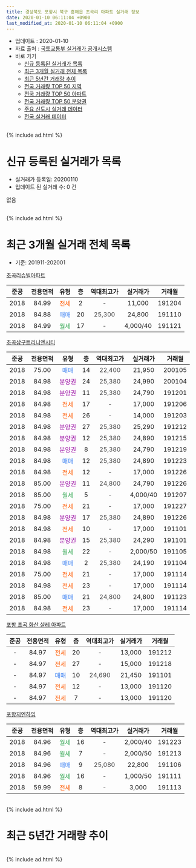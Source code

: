 ```yaml
---
title: 경상북도 포항시 북구 흥해읍 초곡리 아파트 실거래 정보
date: 2020-01-10 06:11:04 +0900
last_modified_at: 2020-01-10 06:11:04 +0900
---
```


* 업데이트 : 2020-01-10
* 자료 출처 : [국토교통부 실거래가 공개시스템](http://rt.molit.go.kr)
* 바로 가기
    * [신규 등록된 실거래가 목록](#신규-등록된-실거래가-목록)
    * [최근 3개월 실거래 전체 목록](#최근-3개월-실거래-전체-목록)
    * [최근 5년간 거래량 추이](#최근-5년간-거래량-추이)
    * [전국 거래량 TOP 50 지역](https://inasie.github.io/apt-trade-info/최근-3개월-전국에서-가장-거래가-많이-발생한-지역)
    * [전국 거래량 TOP 50 아파트](https://inasie.github.io/apt-trade-info/최근-3개월-전국에서-가장-거래가-많이-발생한-아파트)
    * [전국 거래량 TOP 50 분양권](https://inasie.github.io/apt-trade-info/최근-3개월-전국에서-가장-거래가-많이-발생한-분양권)
    * [주요 신도시 실거래 데이터](https://inasie.github.io/apt-trade-info/주요-신도시)
    * [전국 실거래 데이터](https://inasie.github.io/apt-trade-info/전국)
<br>
{% include ad.html %}
<br>

# 신규 등록된 실거래가 목록
* 실거래가 등록일: 20200110
* 업데이트 된 실거래 수: 0 건

없음

<br>
{% include ad.html %}
<br>

# 최근 3개월 실거래 전체 목록
* 기준: 201911-202001


[초곡리슈빌아파트](https://search.naver.com/search.naver?query=%EA%B2%BD%EC%83%81%EB%B6%81%EB%8F%84+%ED%8F%AC%ED%95%AD%EC%8B%9C+%EB%B6%81%EA%B5%AC+%ED%9D%A5%ED%95%B4%EC%9D%8D+%EC%B4%88%EA%B3%A1%EB%A6%AC+%EC%B4%88%EA%B3%A1%EB%A6%AC%EC%8A%88%EB%B9%8C%EC%95%84%ED%8C%8C%ED%8A%B8)

|준공|전용면적|유형|층|역대최고가|실거래가|거래월|
|:---:|:---:|:---:|:---:|:---:|:---:|:---:|
|2018|84.99|<span style="color:#ff5a00">전세</span>|2|<span style="color:#444444">-</span>|11,000|191204|
|2018|84.88|<span style="color:#4285f3">매매</span>|20|<span style="color:#444444">25,300</span>|24,800|191110|
|2018|84.99|<span style="color:#34a853">월세</span>|17|<span style="color:#444444">-</span>|4,000/40|191121|

[초곡삼구트리니엔시티](https://search.naver.com/search.naver?query=%EA%B2%BD%EC%83%81%EB%B6%81%EB%8F%84+%ED%8F%AC%ED%95%AD%EC%8B%9C+%EB%B6%81%EA%B5%AC+%ED%9D%A5%ED%95%B4%EC%9D%8D+%EC%B4%88%EA%B3%A1%EB%A6%AC+%EC%B4%88%EA%B3%A1%EC%82%BC%EA%B5%AC%ED%8A%B8%EB%A6%AC%EB%8B%88%EC%97%94%EC%8B%9C%ED%8B%B0)

|준공|전용면적|유형|층|역대최고가|실거래가|거래월|
|:---:|:---:|:---:|:---:|:---:|:---:|:---:|
|2018|75.00|<span style="color:#4285f3">매매</span>|14|<span style="color:#444444">22,400</span>|21,950|200105|
|2018|84.98|<span style="color:#9C11A5">분양권</span>|24|<span style="color:#444444">25,380</span>|24,990|200104|
|2018|84.98|<span style="color:#9C11A5">분양권</span>|11|<span style="color:#444444">25,380</span>|24,790|191201|
|2018|84.98|<span style="color:#ff5a00">전세</span>|17|<span style="color:#444444">-</span>|17,000|191206|
|2018|84.98|<span style="color:#ff5a00">전세</span>|26|<span style="color:#444444">-</span>|14,000|191203|
|2018|84.98|<span style="color:#9C11A5">분양권</span>|27|<span style="color:#444444">25,380</span>|25,290|191212|
|2018|84.98|<span style="color:#9C11A5">분양권</span>|12|<span style="color:#444444">25,380</span>|24,890|191215|
|2018|84.98|<span style="color:#9C11A5">분양권</span>|8|<span style="color:#444444">25,380</span>|24,790|191219|
|2018|84.98|<span style="color:#4285f3">매매</span>|12|<span style="color:#444444">25,380</span>|24,890|191223|
|2018|84.98|<span style="color:#ff5a00">전세</span>|12|<span style="color:#444444">-</span>|17,000|191226|
|2018|85.00|<span style="color:#9C11A5">분양권</span>|11|<span style="color:#444444">24,800</span>|24,790|191226|
|2018|85.00|<span style="color:#34a853">월세</span>|5|<span style="color:#444444">-</span>|4,000/40|191207|
|2018|75.00|<span style="color:#ff5a00">전세</span>|21|<span style="color:#444444">-</span>|17,000|191227|
|2018|84.98|<span style="color:#9C11A5">분양권</span>|17|<span style="color:#444444">25,380</span>|24,890|191226|
|2018|84.98|<span style="color:#ff5a00">전세</span>|10|<span style="color:#444444">-</span>|17,000|191101|
|2018|84.98|<span style="color:#9C11A5">분양권</span>|15|<span style="color:#444444">25,380</span>|24,290|191101|
|2018|84.98|<span style="color:#34a853">월세</span>|22|<span style="color:#444444">-</span>|2,000/50|191105|
|2018|84.98|<span style="color:#4285f3">매매</span>|2|<span style="color:#444444">25,380</span>|24,190|191104|
|2018|75.00|<span style="color:#ff5a00">전세</span>|21|<span style="color:#444444">-</span>|17,000|191114|
|2018|84.98|<span style="color:#ff5a00">전세</span>|23|<span style="color:#444444">-</span>|17,000|191114|
|2018|85.00|<span style="color:#4285f3">매매</span>|21|<span style="color:#444444">24,800</span>|24,800|191123|
|2018|84.98|<span style="color:#ff5a00">전세</span>|23|<span style="color:#444444">-</span>|17,000|191114|

[포항 초곡 화산 샬레 아파트](https://search.naver.com/search.naver?query=%EA%B2%BD%EC%83%81%EB%B6%81%EB%8F%84+%ED%8F%AC%ED%95%AD%EC%8B%9C+%EB%B6%81%EA%B5%AC+%ED%9D%A5%ED%95%B4%EC%9D%8D+%EC%B4%88%EA%B3%A1%EB%A6%AC+%ED%8F%AC%ED%95%AD+%EC%B4%88%EA%B3%A1+%ED%99%94%EC%82%B0+%EC%83%AC%EB%A0%88+%EC%95%84%ED%8C%8C%ED%8A%B8)

|준공|전용면적|유형|층|역대최고가|실거래가|거래월|
|:---:|:---:|:---:|:---:|:---:|:---:|:---:|
|-|84.97|<span style="color:#ff5a00">전세</span>|20|<span style="color:#444444">-</span>|13,000|191212|
|-|84.97|<span style="color:#ff5a00">전세</span>|27|<span style="color:#444444">-</span>|15,000|191218|
|-|84.97|<span style="color:#4285f3">매매</span>|10|<span style="color:#444444">24,690</span>|21,450|191101|
|-|84.97|<span style="color:#ff5a00">전세</span>|12|<span style="color:#444444">-</span>|13,000|191120|
|-|84.97|<span style="color:#ff5a00">전세</span>|7|<span style="color:#444444">-</span>|13,000|191120|

[포항지엔하임](https://search.naver.com/search.naver?query=%EA%B2%BD%EC%83%81%EB%B6%81%EB%8F%84+%ED%8F%AC%ED%95%AD%EC%8B%9C+%EB%B6%81%EA%B5%AC+%ED%9D%A5%ED%95%B4%EC%9D%8D+%EC%B4%88%EA%B3%A1%EB%A6%AC+%ED%8F%AC%ED%95%AD%EC%A7%80%EC%97%94%ED%95%98%EC%9E%84)

|준공|전용면적|유형|층|역대최고가|실거래가|거래월|
|:---:|:---:|:---:|:---:|:---:|:---:|:---:|
|2018|84.96|<span style="color:#34a853">월세</span>|16|<span style="color:#444444">-</span>|2,000/40|191223|
|2018|84.96|<span style="color:#34a853">월세</span>|7|<span style="color:#444444">-</span>|2,000/50|191213|
|2018|84.96|<span style="color:#4285f3">매매</span>|9|<span style="color:#444444">25,080</span>|22,800|191106|
|2018|84.96|<span style="color:#34a853">월세</span>|16|<span style="color:#444444">-</span>|1,000/50|191111|
|2018|59.99|<span style="color:#ff5a00">전세</span>|8|<span style="color:#444444">-</span>|3,000|191113|


<br>
{% include ad.html %}
<br>

# 최근 5년간 거래량 추이


<div style="width:100%;">
    <canvas id="deal_progress" height="200"></canvas>
</div>

<script>
new Chart(document.getElementById("deal_progress"), {
    type: 'line',
    data: {
        labels: ['201501','201502','201503','201504','201505','201506','201507','201508','201509','201510','201511','201512','201601','201602','201603','201604','201605','201606','201607','201608','201609','201610','201611','201612','201701','201702','201703','201704','201705','201706','201707','201708','201709','201710','201711','201712','201801','201802','201803','201804','201805','201806','201807','201808','201809','201810','201811','201812','201901','201902','201903','201904','201905','201906','201907','201908','201909','201910','201911','201912','202001'],
        datasets: [{
            label: '매매',
            pointRadius: 1,
            data: [0, 0, 0, 0, 0, 0, 0, 0, 0, 0, 0, 0, 0, 0, 0, 0, 0, 0, 0, 0, 0, 0, 0, 0, 0, 0, 0, 0, 0, 0, 0, 0, 0, 0, 0, 0, 4, 3, 8, 3, 2, 8, 11, 10, 31, 33, 28, 69, 59, 42, 49, 29, 53, 32, 24, 18, 23, 12, 6, 7, 2],
            borderColor: "rgba(255, 201, 14, 1)",
            backgroundColor: "rgba(255, 201, 14, 0.5)",
            fill: false,
            lineTension: 0
        },{
            label: '전월세',
            pointRadius: 1,
            data: [0, 0, 0, 0, 0, 0, 0, 0, 0, 0, 0, 0, 0, 0, 0, 0, 0, 0, 0, 0, 0, 0, 0, 0, 0, 0, 0, 0, 0, 0, 0, 0, 0, 0, 0, 0, 0, 0, 1, 9, 6, 15, 14, 8, 13, 18, 21, 25, 73, 53, 67, 54, 50, 59, 28, 24, 39, 26, 10, 10, 0],
            borderColor: "rgba(0, 141, 185, 1)",
            backgroundColor: "rgba(0, 141, 185, 0.5)",
            fill: false,
            lineTension: 0
        }
        ]
    },
    options: {
        responsive: true,
        title: {
            display: false
        },
        tooltips: {
            mode: 'index',
            intersect: false
        },
        hover: {
            mode: 'nearest',
            intersect: true
        },
        scales: {
            xAxes: [{
                display: true,
                scaleLabel: {
                    display: true,
                    labelString: '년/월'
                }
            }],
            yAxes: [{
                display: true,
                ticks: {
                    suggestedMin: 0,
                },
                scaleLabel: {
                    display: true,
                    labelString: '실거래 수'
                }
            }]
        }
    }
});

</script>


<br>
{% include ad.html %}
<br>

